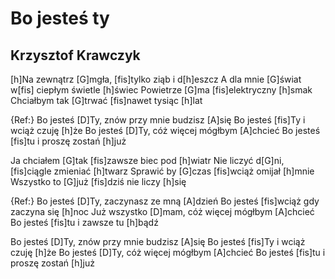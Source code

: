 # Bo jesteś ty
## Krzysztof Krawczyk


[h]Na zewnątrz [G]mgła, [fis]tylko ziąb i d[h]eszcz
A dla mnie [G]świat w[fis] ciepłym świetle [h]świec
Powietrze [G]ma [fis]elektryczny [h]smak
Chciałbym tak [G]trwać [fis]nawet tysiąc [h]lat

{Ref:}
Bo jesteś [D]Ty, znów przy mnie budzisz [A]się
Bo jesteś [fis]Ty i wciąż czuję [h]że
Bo jesteś [D]Ty, cóż więcej mógłbym [A]chcieć
Bo jesteś [fis]tu i proszę zostań [h]już


Ja chciałem [G]tak [fis]zawsze biec pod [h]wiatr
Nie liczyć d[G]ni, [fis]ciągle zmieniać [h]twarz
Sprawić by [G]czas [fis]wciąż omijał [h]mnie
Wszystko to [G]już [fis]dziś nie liczy [h]się

{Ref:}
Bo jesteś [D]Ty, zaczynasz ze mną [A]dzień
Bo jesteś [fis]wciąż gdy zaczyna się [h]noc
Już wszystko [D]mam, cóż więcej mógłbym [A]chcieć
Bo jesteś [fis]tu i zawsze tu [h]bądź

Bo jesteś [D]Ty, znów przy mnie budzisz [A]się
Bo jesteś [fis]Ty i wciąż czuję [h]że
Bo jesteś [D]Ty, cóż więcej mógłbym [A]chcieć
Bo jesteś [fis]tu i proszę zostań [h]już




